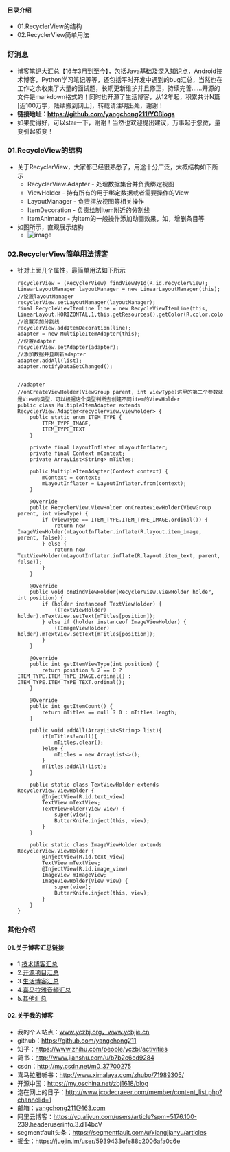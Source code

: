 #### 目录介绍
- 01.RecyclerView的结构
- 02.RecyclerView简单用法


### 好消息
- 博客笔记大汇总【16年3月到至今】，包括Java基础及深入知识点，Android技术博客，Python学习笔记等等，还包括平时开发中遇到的bug汇总，当然也在工作之余收集了大量的面试题，长期更新维护并且修正，持续完善……开源的文件是markdown格式的！同时也开源了生活博客，从12年起，积累共计N篇[近100万字，陆续搬到网上]，转载请注明出处，谢谢！
- **链接地址：https://github.com/yangchong211/YCBlogs**
- 如果觉得好，可以star一下，谢谢！当然也欢迎提出建议，万事起于忽微，量变引起质变！




### 01.RecycleView的结构
- 关于RecyclerView，大家都已经很熟悉了，用途十分广泛，大概结构如下所示
	* RecyclerView.Adapter - 处理数据集合并负责绑定视图
	* ViewHolder - 持有所有的用于绑定数据或者需要操作的View
	* LayoutManager - 负责摆放视图等相关操作
	* ItemDecoration - 负责绘制Item附近的分割线
	* ItemAnimator - 为Item的一般操作添加动画效果，如，增删条目等
- 如图所示，直观展示结构
    - ![image](https://upload-images.jianshu.io/upload_images/4432347-6301e0c8563ecda0.png?imageMogr2/auto-orient/strip%7CimageView2/2/w/1240)



### 02.RecyclerView简单用法[博客](https://github.com/yangchong211/YCBlogs)
- 针对上面几个属性，最简单用法如下所示
    ```
    recyclerView = (RecyclerView) findViewById(R.id.recyclerView);
    LinearLayoutManager layoutManager = new LinearLayoutManager(this);
    //设置layoutManager
    recyclerView.setLayoutManager(layoutManager);
    final RecycleViewItemLine line = new RecycleViewItemLine(this, LinearLayout.HORIZONTAL,1,this.getResources().getColor(R.color.colorAccent));
    //设置添加分割线
    recyclerView.addItemDecoration(line);
    adapter = new MultipleItemAdapter(this);
    //设置adapter
    recyclerView.setAdapter(adapter);
    //添加数据并且刷新adapter
    adapter.addAll(list);
    adapter.notifyDataSetChanged();
    
    
    //adapter
    //onCreateViewHolder(ViewGroup parent, int viewType)这里的第二个参数就是View的类型，可以根据这个类型判断去创建不同item的ViewHolder
    public class MultipleItemAdapter extends RecyclerView.Adapter<recyclerview.viewholder> {
        public static enum ITEM_TYPE {
            ITEM_TYPE_IMAGE,
            ITEM_TYPE_TEXT
        }
         
        private final LayoutInflater mLayoutInflater;
        private final Context mContext;
        private ArrayList<String> mTitles;
     
        public MultipleItemAdapter(Context context) {
            mContext = context;
            mLayoutInflater = LayoutInflater.from(context);
        }
     
        @Override
        public RecyclerView.ViewHolder onCreateViewHolder(ViewGroup parent, int viewType) {
            if (viewType == ITEM_TYPE.ITEM_TYPE_IMAGE.ordinal()) {
                return new ImageViewHolder(mLayoutInflater.inflate(R.layout.item_image, parent, false));
            } else {
                return new TextViewHolder(mLayoutInflater.inflate(R.layout.item_text, parent, false));
            }
        }
     
        @Override
        public void onBindViewHolder(RecyclerView.ViewHolder holder, int position) {
            if (holder instanceof TextViewHolder) {
                ((TextViewHolder) holder).mTextView.setText(mTitles[position]);
            } else if (holder instanceof ImageViewHolder) {
                ((ImageViewHolder) holder).mTextView.setText(mTitles[position]);
            }
        }
     
        @Override
        public int getItemViewType(int position) {
            return position % 2 == 0 ? ITEM_TYPE.ITEM_TYPE_IMAGE.ordinal() : ITEM_TYPE.ITEM_TYPE_TEXT.ordinal();
        }
     
        @Override
        public int getItemCount() {
            return mTitles == null ? 0 : mTitles.length;
        }
        
        public void addAll(ArrayList<String> list){
            if(mTitles!=null){
                mTitles.clear();
            }else {
                mTitles = new ArrayList<>();
            }
            mTitles.addAll(list);
        }
     
        public static class TextViewHolder extends RecyclerView.ViewHolder {
            @InjectView(R.id.text_view)
            TextView mTextView;
            TextViewHolder(View view) {
                super(view);
                ButterKnife.inject(this, view);
            }
        }
     
        public static class ImageViewHolder extends RecyclerView.ViewHolder {
            @InjectView(R.id.text_view)
            TextView mTextView;
            @InjectView(R.id.image_view)
            ImageView mImageView;
            ImageViewHolder(View view) {
                super(view);
                ButterKnife.inject(this, view);
            }
        }
    }
    ```






### 其他介绍
#### 01.关于博客汇总链接
- 1.[技术博客汇总](https://www.jianshu.com/p/614cb839182c)
- 2.[开源项目汇总](https://blog.csdn.net/m0_37700275/article/details/80863574)
- 3.[生活博客汇总](https://blog.csdn.net/m0_37700275/article/details/79832978)
- 4.[喜马拉雅音频汇总](https://www.jianshu.com/p/f665de16d1eb)
- 5.[其他汇总](https://www.jianshu.com/p/53017c3fc75d)



#### 02.关于我的博客
- 我的个人站点：www.yczbj.org，www.ycbjie.cn
- github：https://github.com/yangchong211
- 知乎：https://www.zhihu.com/people/yczbj/activities
- 简书：http://www.jianshu.com/u/b7b2c6ed9284
- csdn：http://my.csdn.net/m0_37700275
- 喜马拉雅听书：http://www.ximalaya.com/zhubo/71989305/
- 开源中国：https://my.oschina.net/zbj1618/blog
- 泡在网上的日子：http://www.jcodecraeer.com/member/content_list.php?channelid=1
- 邮箱：yangchong211@163.com
- 阿里云博客：https://yq.aliyun.com/users/article?spm=5176.100- 239.headeruserinfo.3.dT4bcV
- segmentfault头条：https://segmentfault.com/u/xiangjianyu/articles
- 掘金：https://juejin.im/user/5939433efe88c2006afa0c6e






















